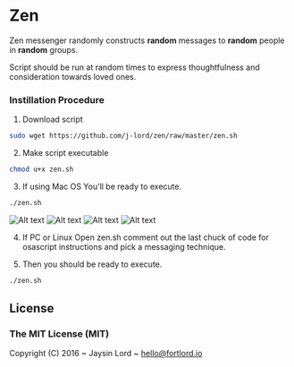 # Zen
Zen messenger randomly constructs **random** messages to **random** people in **random** groups. 

Script should be run at random times to express thoughtfulness and consideration towards loved ones. 

### Instillation Procedure 

1. Download script
```bash 
sudo wget https://github.com/j-lord/zen/raw/master/zen.sh
````
2. Make script executable
```bash 
chmod u+x zen.sh
```
3. If using Mac OS
You'll be ready to execute.
```bash 
./zen.sh
```
![Alt text](/../screenshots/zenExample5.jpg?raw=true "Zen Example")
![Alt text](/../screenshots/zenExample2.jpg?raw=true "Zen Example")
![Alt text](/../screenshots/zenExample3.jpg?raw=true "Zen Example")
![Alt text](/../screenshots/zenExample4.jpg?raw=true "Zen Example")

4. If PC or Linux
Open zen.sh comment out the last chuck of code for osascript instructions and pick a messaging technique. 

5. Then you should be ready to execute.
```bash 
./zen.sh
```

## License

### The MIT License (MIT)

Copyright (C) 2016 ~ Jaysin Lord ~ hello@fortlord.io
